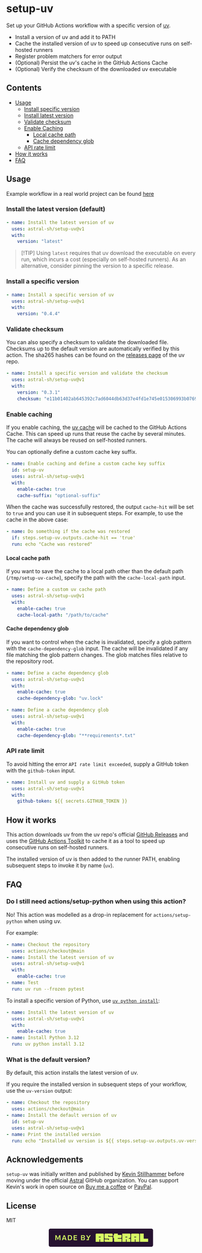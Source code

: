 # setup-uv

Set up your GitHub Actions workflow with a specific version of [uv](https://docs.astral.sh/uv/).

- Install a version of uv and add it to PATH
- Cache the installed version of uv to speed up consecutive runs on self-hosted runners
- Register problem matchers for error output
- (Optional) Persist the uv's cache in the GitHub Actions Cache
- (Optional) Verify the checksum of the downloaded uv executable

## Contents

- [Usage](#usage)
  - [Install specific version](#install-specific-version)
  - [Install latest version](#install-latest-version)
  - [Validate checksum](#validate-checksum)
  - [Enable Caching](#enable-caching)
    - [Local cache path](#local-cache-path)
    - [Cache dependency glob](#cache-dependency-glob)
  - [API rate limit](#api-rate-limit)
- [How it works](#how-it-works)
- [FAQ](#faq)

## Usage

Example workflow in a real world project can be found
[here](https://github.com/eifinger/hass-weenect/blob/main/.github/workflows/ci.yml)

### Install the latest version (default)

```yaml
- name: Install the latest version of uv
  uses: astral-sh/setup-uv@v1
  with:
    version: "latest"
```

> [!TIP] Using `latest` requires that uv download the executable on every run, which incurs a cost
> (especially on self-hosted runners). As an alternative, consider pinning the version to a specific
> release.

### Install a specific version

```yaml
- name: Install a specific version of uv
  uses: astral-sh/setup-uv@v1
  with:
    version: "0.4.4"
```

### Validate checksum

You can also specify a checksum to validate the downloaded file. Checksums up to the default version
are automatically verified by this action. The sha265 hashes can be found on the
[releases page](https://github.com/astral-sh/uv/releases) of the uv repo.

```yaml
- name: Install a specific version and validate the checksum
  uses: astral-sh/setup-uv@v1
  with:
    version: "0.3.1"
    checksum: "e11b01402ab645392c7ad6044db63d37e4fd1e745e015306993b07695ea5f9f8"
```

### Enable caching

If you enable caching, the [uv cache](https://docs.astral.sh/uv/concepts/cache/) will be cached to
the GitHub Actions Cache. This can speed up runs that reuse the cache by several minutes. The cache
will always be reused on self-hosted runners.

You can optionally define a custom cache key suffix.

```yaml
- name: Enable caching and define a custom cache key suffix
  id: setup-uv
  uses: astral-sh/setup-uv@v1
  with:
    enable-cache: true
    cache-suffix: "optional-suffix"
```

When the cache was successfully restored, the output `cache-hit` will be set to `true` and you can
use it in subsequent steps. For example, to use the cache in the above case:

```yaml
- name: Do something if the cache was restored
  if: steps.setup-uv.outputs.cache-hit == 'true'
  run: echo "Cache was restored"
```

#### Local cache path

If you want to save the cache to a local path other than the default path (`/tmp/setup-uv-cache`),
specify the path with the `cache-local-path` input.

```yaml
- name: Define a custom uv cache path
  uses: astral-sh/setup-uv@v1
  with:
    enable-cache: true
    cache-local-path: "/path/to/cache"
```

#### Cache dependency glob

If you want to control when the cache is invalidated, specify a glob pattern with the
`cache-dependency-glob` input. The cache will be invalidated if any file matching the glob pattern
changes. The glob matches files relative to the repository root.

```yaml
- name: Define a cache dependency glob
  uses: astral-sh/setup-uv@v1
  with:
    enable-cache: true
    cache-dependency-glob: "uv.lock"
```

```yaml
- name: Define a cache dependency glob
  uses: astral-sh/setup-uv@v1
  with:
    enable-cache: true
    cache-dependency-glob: "**requirements*.txt"
```

### API rate limit

To avoid hitting the error `API rate limit exceeded`, supply a GitHub token with the `github-token`
input.

```yaml
- name: Install uv and supply a GitHub token
  uses: astral-sh/setup-uv@v1
  with:
    github-token: ${{ secrets.GITHUB_TOKEN }}
```

## How it works

This action downloads uv from the uv repo's official
[GitHub Releases](https://github.com/astral-sh/uv) and uses the
[GitHub Actions Toolkit](https://github.com/actions/toolkit) to cache it as a tool to speed up
consecutive runs on self-hosted runners.

The installed version of uv is then added to the runner PATH, enabling subsequent steps to invoke it
by name (`uv`).

## FAQ

### Do I still need actions/setup-python when using this action?

No! This action was modelled as a drop-in replacement for `actions/setup-python` when using uv.

For example:

```yaml
- name: Checkout the repository
  uses: actions/checkout@main
- name: Install the latest version of uv
  uses: astral-sh/setup-uv@v1
  with:
    enable-cache: true
- name: Test
  run: uv run --frozen pytest
```

To install a specific version of Python, use
[`uv python install`](https://docs.astral.sh/uv/guides/install-python/):

```yaml
- name: Install the latest version of uv
  uses: astral-sh/setup-uv@v1
  with:
    enable-cache: true
- name: Install Python 3.12
  run: uv python install 3.12
```

### What is the default version?

By default, this action installs the latest version of uv.

If you require the installed version in subsequent steps of your workflow, use the `uv-version`
output:

```yaml
- name: Checkout the repository
  uses: actions/checkout@main
- name: Install the default version of uv
  id: setup-uv
  uses: astral-sh/setup-uv@v1
- name: Print the installed version
  run: echo "Installed uv version is ${{ steps.setup-uv.outputs.uv-version }}"
```

## Acknowledgements

`setup-uv` was initially written and published by [Kevin Stillhammer](https://github.com/eifinger)
before moving under the official [Astral](https://github.com/astral-sh) GitHub organization. You can
support Kevin's work in open source on [Buy me a coffee](https://www.buymeacoffee.com/eifinger) or
[PayPal](https://paypal.me/kevinstillhammer).

## License

MIT

<div align="center">
  <a target="_blank" href="https://astral.sh" style="background:none">
    <img src="https://raw.githubusercontent.com/astral-sh/uv/main/assets/svg/Astral.svg" alt="Made by Astral">
  </a>
</div>
